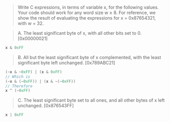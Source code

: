 > Write C expressions, in terms of variable x, for the following values. Your
code should work for any word size w ≥ 8. For reference, we show the result of
evaluating the expressions for x = 0x87654321, with w = 32.

> A. The least significant byte of x, with all other bits set to 0.
[0x00000021]
```c
x & 0xFF
```

> B. All but the least significant byte of x complemented, with the least
significant byte left unchanged. [0x789ABC21]
```c
(~x & ~0xFF) | (x & 0xFF)
// Which is
(~x & (~0xFF)) | (x & ~(~0xFF))
// Therefore
x ^ (~0xFF)
```

> C. The least significant byte set to all ones, and all other bytes of x left
unchanged. [0x876543FF]
```c
x | 0xFF
```
